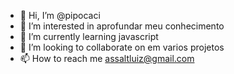 - 👋 Hi, I’m @pipocaci
- 👀 I’m interested in aprofundar meu conhecimento 
- 🌱 I’m currently learning javascript
- 💞️ I’m looking to collaborate on em varios projetos
- 📫 How to reach me assaltluiz@gmail.com

<!---
pipocaci/pipocaci is a ✨ special ✨ repository because its `README.md` (this file) appears on your GitHub profile.
You can click the Preview link to take a look at your changes.
--->
